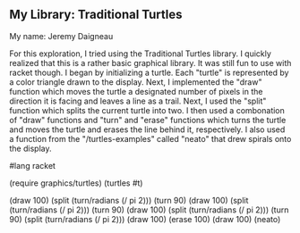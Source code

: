 

## My Library: Traditional Turtles
My name: Jeremy Daigneau

For this exploration, I tried using the Traditional Turtles library. I quickly realized that this is a rather basic graphical library. It was still fun to use with racket though. I began by initializing a turtle. Each "turtle" is represented by a color triangle drawn to the display. Next, I implemented the "draw" function which moves the turtle a designated number of pixels in the direction it is facing and leaves a line as a trail. Next, I used the "split" function which splits the current turtle into two. I then used a combonation of "draw" functions and "turn" and "erase" functions which turns the turtle and moves the turtle and erases the line behind it, respectively. I also used a function from the "/turtles-examples" called "neato" that drew spirals onto the display. 

#lang racket

(require graphics/turtles)
(turtles #t)

(draw 100)
(split (turn/radians (/ pi 2)))
(turn 90)
(draw 100)
(split (turn/radians (/ pi 2)))
(turn 90)
(draw 100)
(split (turn/radians (/ pi 2)))
(turn 90)
(split (turn/radians (/ pi 2)))
(draw 100)
(erase 100)
(draw 100) 
(neato)

